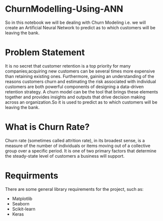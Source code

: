 # ChurnModelling-Using-ANN
So in this notebook we will be dealing with Churn Modeling i.e. we will create an Artificial Neural Network to predict as to which customers will be leaving the bank.

# Problem Statement
It is no secret that customer retention is a top priority for many companies;acquiring new customers can be several times more expensive than retaining existing ones. Furthermore, gaining an understanding of the reasons customers churn and estimating the risk associated with individual customers are both powerful components of designing a data-driven retention strategy. A churn model can be the tool that brings these elements together and provides insights and outputs that drive decision making across an organization.So it is used to predict as to which customers will be leaving the bank.

# What is Churn Rate?
Churn rate (sometimes called attrition rate), in its broadest sense, is a measure of the number of individuals or items moving out of a collective group over a specific period. It is one of two primary factors that determine the steady-state level of customers a business will support.

# Requirments
There are some general library requirements for the project, such as:
- Matplotlib 
- Seaborn
- Scikit-learn 
- Keras

